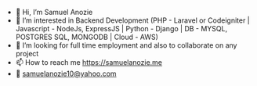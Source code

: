 - 👋 Hi, I’m Samuel Anozie
- 👀 I’m interested in Backend Development (PHP - Laravel or Codeigniter | Javascript - NodeJs, ExpressJS | Python - Django | DB - MYSQL, POSTGRES SQL, MONGODB | Cloud - AWS)
- 💞️ I’m looking for full time employment and also to collaborate on any project
- 📫 How to reach me https://samuelanozie.me
- 📧 samuelanozie10@yahoo.com

<!---
samcoded/samcoded is a ✨ special ✨ repository because its `README.md` (this file) appears on your GitHub profile.
You can click the Preview link to take a look at your changes.
--->
